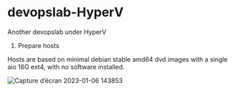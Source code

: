 # devopslab-HyperV
Another devopslab under HyperV

1. Prepare hosts

Hosts are based on minimal debian stable amd64 dvd images with a single aio 16G ext4, with no software installed.

![Capture d’écran 2023-01-06 143853](https://user-images.githubusercontent.com/2384485/211023467-88f2619b-6968-45c9-a3a8-5bd1604550b2.png)
